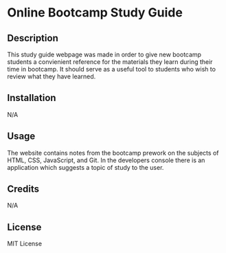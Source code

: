 # Online Bootcamp Study Guide

## Description

This study guide webpage was made in order to give new bootcamp students a convienient reference for the materials they learn during their time in bootcamp. It should serve as a useful tool to students who wish to review what they have learned.

## Installation

N/A

## Usage

The website contains notes from the bootcamp prework on the subjects of HTML, CSS, JavaScript, and Git. In the developers console there is an application which suggests a topic of study to the user.

## Credits

N/A

## License

MIT License